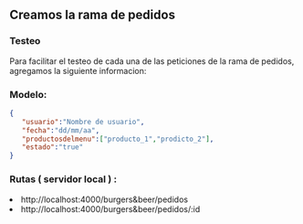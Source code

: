## Creamos la rama de pedidos 

### Testeo

Para facilitar el testeo de cada una de las peticiones de la rama de pedidos, agregamos la siguiente informacion:

### Modelo: 

 ```json
{
    "usuario":"Nombre de usuario",
    "fecha":"dd/mm/aa",
    "productosdelmenu":["producto_1","prodicto_2"],
    "estado":"true"
}
``` 
### Rutas ( servidor local ) :
<li>http://localhost:4000/burgers&beer/pedidos
<li>http://localhost:4000/burgers&beer/pedidos/:id




